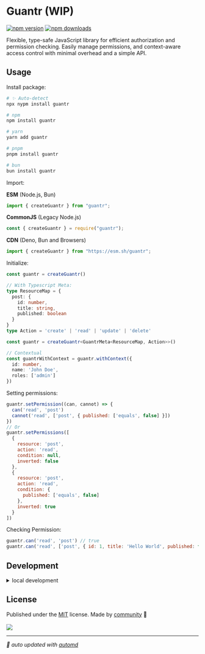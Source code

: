 # Guantr (WIP)

<!-- automd:badges color=yellow -->

[![npm version](https://img.shields.io/npm/v/guantr?color=yellow)](https://npmjs.com/package/guantr)
[![npm downloads](https://img.shields.io/npm/dm/guantr?color=yellow)](https://npmjs.com/package/guantr)

<!-- /automd -->

Flexible, type-safe JavaScript library for efficient authorization and permission checking. Easily manage permissions, and context-aware access control with minimal overhead and a simple API.

## Usage

Install package:

<!-- automd:pm-install -->

```sh
# ✨ Auto-detect
npx nypm install guantr

# npm
npm install guantr

# yarn
yarn add guantr

# pnpm
pnpm install guantr

# bun
bun install guantr
```

<!-- /automd -->

Import:

<!-- automd:jsimport cjs cdn name="guantr" imports="createGuantr" -->

**ESM** (Node.js, Bun)

```js
import { createGuantr } from "guantr";
```

**CommonJS** (Legacy Node.js)

```js
const { createGuantr } = require("guantr");
```

**CDN** (Deno, Bun and Browsers)

```js
import { createGuantr } from "https://esm.sh/guantr";
```

<!-- /automd -->

Initialize:

```ts
const guantr = createGuantr()

// With Typescript Meta:
type ResourceMap = {
  post: {
    id: number,
    title: string,
    published: boolean
  }
}
type Action = 'create' | 'read' | 'update' | 'delete'

const guantr = createGuantr<GuantrMeta<ResourceMap, Action>>()

// Contextual
const guantrWithContext = guantr.withContext({
  id: number,
  name: 'John Doe',
  roles: ['admin']
})

```

Setting permissions:

```js
guantr.setPermission((can, cannot) => {
  can('read', 'post')
  cannot('read', ['post', { published: ['equals', false] }])
})
// Or
guantr.setPermissions([
  {
    resource: 'post',
    action: 'read',
    condition: null,
    inverted: false
  },
  {
    resource: 'post',
    action: 'read',
    condition: {
      published: ['equals', false]
    },
    inverted: true
  }
])
```

Checking Permission:

```js
guantr.can('read', 'post') // true
guantr.can('read', ['post', { id: 1, title: 'Hello World', published: false }]) // false

```

## Development

<details>

<summary>local development</summary>

- Clone this repository
- Install latest LTS version of [Node.js](https://nodejs.org/en/)
- Enable [Corepack](https://github.com/nodejs/corepack) using `corepack enable`
- Install dependencies using `pnpm install`
- Run interactive tests using `pnpm dev`

</details>

## License

<!-- automd:contributors license=MIT -->

Published under the [MIT](https://github.com/Hrdtr/guantr/blob/main/LICENSE) license.
Made by [community](https://github.com/Hrdtr/guantr/graphs/contributors) 💛
<br><br>
<a href="https://github.com/Hrdtr/guantr/graphs/contributors">
<img src="https://contrib.rocks/image?repo=Hrdtr/guantr" />
</a>

<!-- /automd -->

<!-- automd:with-automd -->

---

_🤖 auto updated with [automd](https://automd.unjs.io)_

<!-- /automd -->
